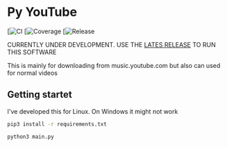 # Py YouTube
[![CI](https://gitlab.com/DasMoorhuhn/py-youtube/badges/main/pipeline.svg)
[![Coverage](https://gitlab.com/DasMoorhuhn/py-youtube/badges/main/coverage.svg)
[![Release](https://gitlab.com/DasMoorhuhn/py-youtube/badges/main/release.svg)

CURRENTLY UNDER DEVELOPMENT. USE THE [LATES RELEASE](https://gitlab.com/DasMoorhuhn/py-youtube/-/releases) TO RUN THIS SOFTWARE

This is mainly for downloading from music.youtube.com but also can used for normal videos

## Getting startet

I've developed this for Linux. On Windows it might not work <br>

```bash
pip3 install -r requirements.txt
```
```bash
python3 main.py
```
